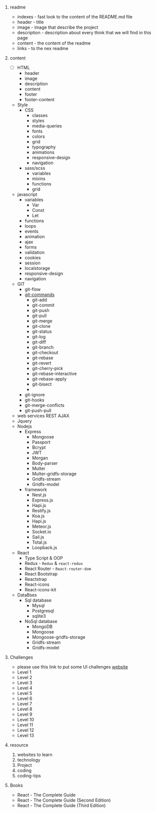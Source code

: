 1. readme
    - indexes - fast look to the content of the README.md file
    - header - title
    - image - image that describe the project
    - description - description about every think that we will find in this page
    - content - the content of the readme
    - links - to the nex readme

2. content
    - [ ] HTML
        - header
        - image
        - description
        - content
        - footer
        - footer-content
    - Style
        - CSS
            - classes
            - styles
            - media-queries
            - fonts
            - colors
            - grid
            - typography
            - animations
            - responsive-design
            - navigation
        - sass/scss
            - variables
            - mixins
            - functions
            - grid
    - javascript
        - variables
            - Var
            - Const
            - Let
        - functions
        - loops
        - events
        - animation
        - ajax
        - forms
        - validation
        - cookies
        - session
        - localstorage
        - responsive-design
        - navigation
    - GIT
        - git-flow
        - [git-commands](./Content/GitHub)
            - git-add
            - git-commit
            - git-push
            - git-pull
            - git-merge
            - git-clone
            - git-status
            - git-log
            - git-diff
            - git-branch
            - git-checkout
            - git-rebase
            - git-revert
            - git-cherry-pick
            - git-rebase-interactive
            - git-rebase-apply
            - git-bisect
            -
        - git-ignore
        - git-hooks
        - git-merge-conflicts
        - git-push-pull
    - web services REST AJAX
    - Jquery
    - Nodejs
        - Express
            - Mongoose
            - Passport
            - Bcrypt
            - JWT
            - Morgan
            - Body-parser
            - Multer
            - Multer-gridfs-storage
            - Gridfs-stream
            - Gridfs-model
        - framework
            - Nest.js
            - Express.js
            - Hapi.js
            - Restify.js
            - Koa.js
            - Hapi.js
            - Meteor.js
            - Socket.io
            - Sail.js
            - Total.js
            - Loopback.js
    - React
        - Type Script & OOP
        - Redux - `Redux` & `react-redux`
        - React Router - `React-router-dom`
        - React Bootstrap
        - Reactstrap
        - React-icons
        - React-icons-kit
    - DataBses
        - Sql database
            - Mysql
            - Postgresql
            - sqlite3
        - NoSql database
            - MongoDB
            - Mongoose
            - Mongoose-gridfs-storage
            - Gridfs-stream
            - Gridfs-model
3. Challenges
    - please use this link to put some UI challenges [website](https://uidesigndaily.com/)
    - Level 1
    - Level 2
    - Level 3
    - Level 4
    - Level 5
    - Level 6
    - Level 7
    - Level 8
    - Level 9
    - Level 10
    - Level 11
    - Level 12
    - Level 13

4. resource
    1. websites to learn
    2. technology
    3. Project
    4. coding
    5. coding-tips

5. Books
    - React - The Complete Guide
    - React - The Complete Guide (Second Edition)
    - React - The Complete Guide (Third Edition)